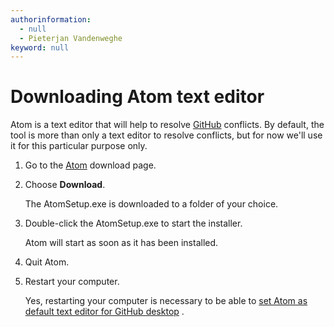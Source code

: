 ```yaml
---
authorinformation:
  - null
  - Pieterjan Vandenweghe
keyword: null
---
```


# Downloading Atom text editor

Atom is a text editor that will help to resolve [GitHub](https://github.com/) conflicts. By default, the tool is more than only a text editor to resolve conflicts, but for now we'll use it for this particular purpose only.

1. Go to the [Atom](https://atom.io/) download page.
2. Choose **Download**.

   The AtomSetup.exe is downloaded to a folder of your choice.

3. Double-click the AtomSetup.exe to start the installer.

   Atom will start as soon as it has been installed.

4. Quit Atom.
5. Restart your computer.

   Yes, restarting your computer is necessary to be able to [set Atom as default text editor for GitHub desktop](ta_setting_atom_as_default_editor_for_github_desktop.md) .


